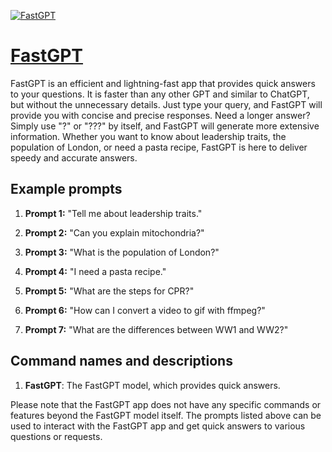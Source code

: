 [![FastGPT](https://files.oaiusercontent.com/file-F5ose3FUuDyuI12dRbryeW5t?se=2123-10-18T22%3A29%3A05Z&sp=r&sv=2021-08-06&sr=b&rscc=max-age%3D31536000%2C%20immutable&rscd=attachment%3B%20filename%3D1be993af-fb51-4aa4-a85d-ba39c13fbbc7.png&sig=85di54rdb64KrbItoB/fNmfXvYsWtU0Jq86/45kC6jg%3D)](https://chat.openai.com/g/g-VnlKc5BQK-fastgpt)

# [FastGPT](https://chat.openai.com/g/g-VnlKc5BQK-fastgpt)

FastGPT is an efficient and lightning-fast app that provides quick answers to your questions. It is faster than any other GPT and similar to ChatGPT, but without the unnecessary details. Just type your query, and FastGPT will provide you with concise and precise responses. Need a longer answer? Simply use "?" or "???" by itself, and FastGPT will generate more extensive information. Whether you want to know about leadership traits, the population of London, or need a pasta recipe, FastGPT is here to deliver speedy and accurate answers.

## Example prompts

1. **Prompt 1:** "Tell me about leadership traits."

2. **Prompt 2:** "Can you explain mitochondria?"

3. **Prompt 3:** "What is the population of London?"

4. **Prompt 4:** "I need a pasta recipe."

5. **Prompt 5:** "What are the steps for CPR?"

6. **Prompt 6:** "How can I convert a video to gif with ffmpeg?"

7. **Prompt 7:** "What are the differences between WW1 and WW2?"

## Command names and descriptions

1. **FastGPT**: The FastGPT model, which provides quick answers.

Please note that the FastGPT app does not have any specific commands or features beyond the FastGPT model itself. The prompts listed above can be used to interact with the FastGPT app and get quick answers to various questions or requests.